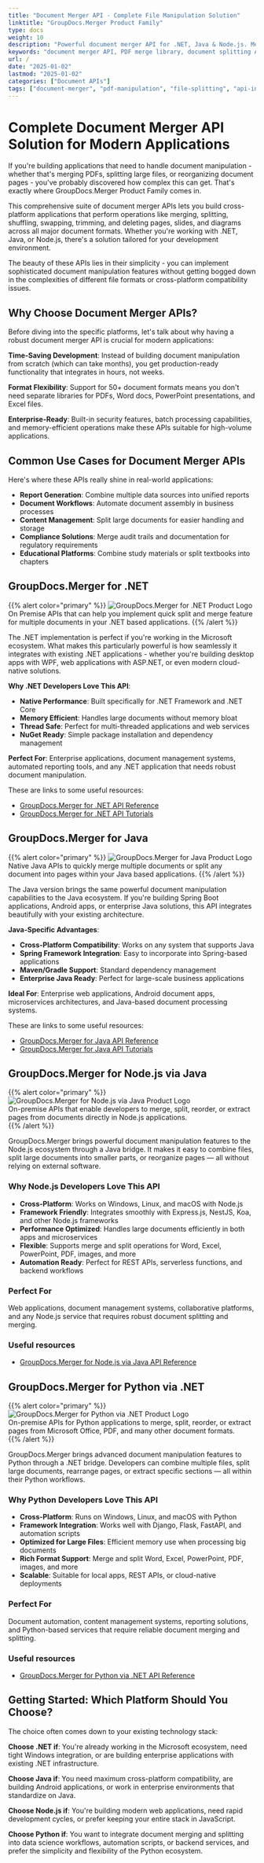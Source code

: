 ```yaml
---
title: "Document Merger API - Complete File Manipulation Solution"
linktitle: "GroupDocs.Merger Product Family"
type: docs
weight: 10
description: "Powerful document merger API for .NET, Java & Node.js. Merge PDFs, split documents, manipulate pages programmatically. Easy integration, cross-platform support."
keywords: "document merger API, PDF merge library, document splitting API, file manipulation SDK, merge PDF files programmatically"
url: /
date: "2025-01-02"
lastmod: "2025-01-02"
categories: ["Document APIs"]
tags: ["document-merger", "pdf-manipulation", "file-splitting", "api-integration"]
---
```


# Complete Document Merger API Solution for Modern Applications

If you're building applications that need to handle document manipulation - whether that's merging PDFs, splitting large files, or reorganizing document pages - you've probably discovered how complex this can get. That's exactly where GroupDocs.Merger Product Family comes in.

This comprehensive suite of document merger APIs lets you build cross-platform applications that perform operations like merging, splitting, shuffling, swapping, trimming, and deleting pages, slides, and diagrams across all major document formats. Whether you're working with .NET, Java, or Node.js, there's a solution tailored for your development environment.

The beauty of these APIs lies in their simplicity - you can implement sophisticated document manipulation features without getting bogged down in the complexities of different file formats or cross-platform compatibility issues.

## Why Choose Document Merger APIs?

Before diving into the specific platforms, let's talk about why having a robust document merger API is crucial for modern applications:

**Time-Saving Development**: Instead of building document manipulation from scratch (which can take months), you get production-ready functionality that integrates in hours, not weeks.

**Format Flexibility**: Support for 50+ document formats means you don't need separate libraries for PDFs, Word docs, PowerPoint presentations, and Excel files.

**Enterprise-Ready**: Built-in security features, batch processing capabilities, and memory-efficient operations make these APIs suitable for high-volume applications.

## Common Use Cases for Document Merger APIs

Here's where these APIs really shine in real-world applications:

- **Report Generation**: Combine multiple data sources into unified reports
- **Document Workflows**: Automate document assembly in business processes  
- **Content Management**: Split large documents for easier handling and storage
- **Compliance Solutions**: Merge audit trails and documentation for regulatory requirements
- **Educational Platforms**: Combine study materials or split textbooks into chapters

## GroupDocs.Merger for .NET

{{% alert color="primary" %}} 
![GroupDocs.Merger for .NET Product Logo](gdocs_net.png)
On Premise APIs that can help you implement quick split and merge feature for multiple documents in your .NET based applications.
{{% /alert %}} 

The .NET implementation is perfect if you're working in the Microsoft ecosystem. What makes this particularly powerful is how seamlessly it integrates with existing .NET applications - whether you're building desktop apps with WPF, web applications with ASP.NET, or even modern cloud-native solutions.

**Why .NET Developers Love This API**:
- **Native Performance**: Built specifically for .NET Framework and .NET Core
- **Memory Efficient**: Handles large documents without memory bloat
- **Thread Safe**: Perfect for multi-threaded applications and web services
- **NuGet Ready**: Simple package installation and dependency management

**Perfect For**: Enterprise applications, document management systems, automated reporting tools, and any .NET application that needs robust document manipulation.

These are links to some useful resources:
- [GroupDocs.Merger for .NET API Reference](/merger/net/)
- [GroupDocs.Merger for .NET API Tutorials](https://tutorials.groupdocs.com/merger/net/)

## GroupDocs.Merger for Java

{{% alert color="primary" %}}
![GroupDocs.Merger for Java Product Logo](gdocs_java.png)
Native Java APIs to quickly merge multiple documents or split any document into pages within your Java based applications.
{{% /alert %}}

The Java version brings the same powerful document manipulation capabilities to the Java ecosystem. If you're building Spring Boot applications, Android apps, or enterprise Java solutions, this API integrates beautifully with your existing architecture.

**Java-Specific Advantages**:
- **Cross-Platform Compatibility**: Works on any system that supports Java
- **Spring Framework Integration**: Easy to incorporate into Spring-based applications
- **Maven/Gradle Support**: Standard dependency management
- **Enterprise Java Ready**: Perfect for large-scale business applications

**Ideal For**: Enterprise web applications, Android document apps, microservices architectures, and Java-based document processing systems.

These are links to some useful resources:
- [GroupDocs.Merger for Java API Reference](/merger/java/)
- [GroupDocs.Merger for Java API Tutorials](https://tutorials.groupdocs.com/merger/java/)

## GroupDocs.Merger for Node.js via Java

{{% alert color="primary" %}}  
![GroupDocs.Merger for Node.js via Java Product Logo](gdocs_nodejs.png)  
On-premise APIs that enable developers to merge, split, reorder, or extract pages from documents directly in Node.js applications.  
{{% /alert %}}  

GroupDocs.Merger brings powerful document manipulation features to the Node.js ecosystem through a Java bridge. It makes it easy to combine files, split large documents into smaller parts, or reorganize pages — all without relying on external software.  

### Why Node.js Developers Love This API
- **Cross-Platform**: Works on Windows, Linux, and macOS with Node.js  
- **Framework Friendly**: Integrates smoothly with Express.js, NestJS, Koa, and other Node.js frameworks  
- **Performance Optimized**: Handles large documents efficiently in both apps and microservices  
- **Flexible**: Supports merge and split operations for Word, Excel, PowerPoint, PDF, images, and more  
- **Automation Ready**: Perfect for REST APIs, serverless functions, and backend workflows  

### Perfect For
Web applications, document management systems, collaborative platforms, and any Node.js service that requires robust document splitting and merging.  

### Useful resources
- [GroupDocs.Merger for Node.js via Java API Reference](/merger/nodejs-java/)  

## GroupDocs.Merger for Python via .NET

{{% alert color="primary" %}}  
![GroupDocs.Merger for Python via .NET Product Logo](gdocs_python.png)  
On-premise APIs for Python applications to merge, split, reorder, or extract pages from Microsoft Office, PDF, and many other document formats.  
{{% /alert %}}  

GroupDocs.Merger brings advanced document manipulation features to Python through a .NET bridge. Developers can combine multiple files, split large documents, rearrange pages, or extract specific sections — all within their Python workflows.  

### Why Python Developers Love This API
- **Cross-Platform**: Runs on Windows, Linux, and macOS with Python  
- **Framework Integration**: Works well with Django, Flask, FastAPI, and automation scripts  
- **Optimized for Large Files**: Efficient memory use when processing big documents  
- **Rich Format Support**: Merge and split Word, Excel, PowerPoint, PDF, images, and more  
- **Scalable**: Suitable for local apps, REST APIs, or cloud-native deployments  

### Perfect For
Document automation, content management systems, reporting solutions, and Python-based services that require reliable document merging and splitting.  

### Useful resources
- [GroupDocs.Merger for Python via .NET API Reference](/merger/python-net/)  

## Getting Started: Which Platform Should You Choose?

The choice often comes down to your existing technology stack:

**Choose .NET if**: You're already working in the Microsoft ecosystem, need tight Windows integration, or are building enterprise applications with existing .NET infrastructure.

**Choose Java if**: You need maximum cross-platform compatibility, are building Android applications, or work in enterprise environments that standardize on Java.

**Choose Node.js if**: You're building modern web applications, need rapid development cycles, or prefer keeping your entire stack in JavaScript.

**Choose Python if**: You want to integrate document merging and splitting into data science workflows, automation scripts, or backend services, and prefer the simplicity and flexibility of the Python ecosystem.  